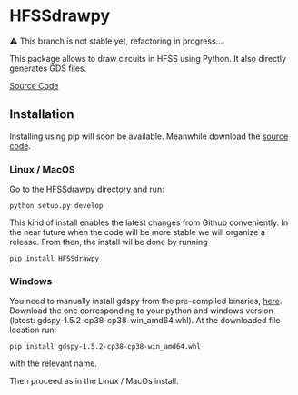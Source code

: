 # HFSSdrawpy

:warning: This branch is not stable yet, refactoring in progress...

This package allows to draw circuits in HFSS using Python. It also directly generates GDS files.

[Source Code](https://github.com/QuanticParis/HFSSdrawpy/)

## Installation

Installing using pip will soon be available. Meanwhile download the [source code](https://github.com/QuanticParis/HFSSdrawpy/).

### Linux / MacOS

Go to the HFSSdrawpy directory and run:

`python setup.py develop`

This kind of install enables the latest changes from Github conveniently. In the near future
when the code will be more stable we will organize a release. From then, the install wil be done by running

`pip install HFSSdrawpy`

### Windows

You need to manually install gdspy from the pre-compiled binaries, [here](https://github.com/heitzmann/gdspy/releases). Download the one corresponding to your python and windows version (latest: gdspy-1.5.2-cp38-cp38-win_amd64.whl). At the downloaded file location run:

`pip install gdspy-1.5.2-cp38-cp38-win_amd64.whl`

with the relevant name.

Then proceed as in the Linux / MacOs install.

